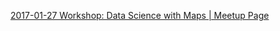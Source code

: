 [2017-01-27 Workshop: Data Science with Maps | Meetup Page](https://www.meetup.com/CartoCamp/events/236668763/)
